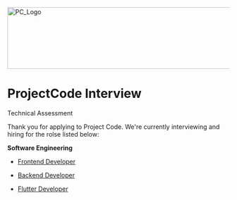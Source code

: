 <img src="https://github.com/ismailasega/projectCode-interview/main/img/pcLogo.png" alt="PC_Logo" width="564" height="140">

# ProjectCode Interview
Technical Assessment

Thank you for applying to Project Code. We're currently interviewing and hiring for the rolse listed below:

**Software Engineering**
- [Frontend Developer](/technical-assessment/frontend_task.md)

- [Backend Developer](/technical-assessment/backend_task.md)

- [Flutter Developer](/technical-assessment/flutter_task.md)
